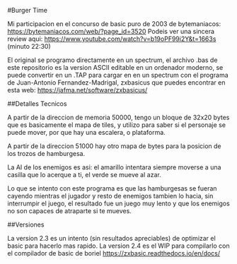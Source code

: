 #Burger Time

Mi participacion en el concurso de basic puro de 2003 de bytemaniacos: https://bytemaniacos.com/web/?page_id=3520
Podeis ver una sincera review aqui: https://www.youtube.com/watch?v=b19oPF99i2Y&t=1663s (minuto 22:30)

El original se programo directamente en un spectrum, el archivo .bas de este repositorio es la version ASCII editable en un ordenador moderno, se puede convertir en un .TAP para cargar en en un spectrum con el programa de Juan-Antonio Fernandez-Madrigal, zxbasicus que puedes encontrar en esta web:  https://jafma.net/software/zxbasicus/

##Detalles Tecnicos

A partir de la direccion de memoria 50000, tengo un bloque de 32x20 bytes que es basicamente el mapa de tiles, y utilizo para saber si el personaje se puede mover, por que hay una escalera, o plataforma.

A partir de la direccion 51000 hay otro mapa de bytes para la posicion de los trozos de hamburgesa.

La AI de los enemigos es asi: el amarillo intentara siempre moverse a una casilla que lo acerque a ti, el verde se mueve al azar.

Lo que se intento con este programa es que las hamburgesas se fueran cayendo mientras el jugador y resto de enemigos tambien lo hacia, sin interrumpir el juego, el resultado fue un juego muy lento y que los enemigos no son capaces de atraparte si te mueves.

##Versiones

La version 2.3 es un intento (sin resultados apreciables) de optimizar el basic para hacerlo mas rapido.
La version 2.4 es el WIP para compilarlo con el compilador de basic de boriel https://zxbasic.readthedocs.io/en/docs/
